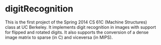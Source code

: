 digitRecognition
================

This is the first project of the Spring 2014 CS 61C (Machine Structures) class at UC Berkeley. It implements digit recognition in images with support for flipped and rotated digits. It also supports the conversion of a dense image matrix to sparse (in C) and viceversa (in MIPS).
